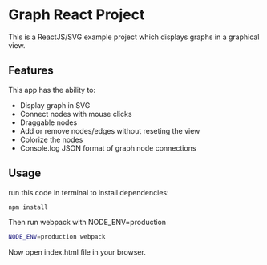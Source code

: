 # Graph React Project #

This is a ReactJS/SVG example project which displays graphs in a graphical view.

## Features ##

This app has the ability to:
* Display graph in SVG
* Connect nodes with mouse clicks
* Draggable nodes
* Add or remove nodes/edges without reseting the view
* Colorize the nodes
* Console.log JSON format of graph node connections

## Usage ##

run this code in terminal to install dependencies:

```bash
npm install
```

Then run webpack with NODE_ENV=production

```bash
NODE_ENV=production webpack
```

Now open index.html file in your browser.
